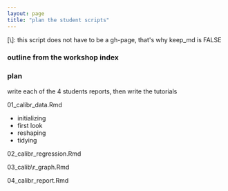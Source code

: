 ```yaml
---
layout: page
title: "plan the student scripts"
---
```


[\\]: this script does not have to be a gh-page, that's why keep_md is FALSE






### outline from the workshop index







### plan

write each of the 4 students reports, then write the tutorials


01\_calibr\_data.Rmd

- initializing
- first look
- reshaping
- tidying

02\_calibr\_regression.Rmd


03\_calib\r_graph.Rmd


04\_calibr\_report.Rmd




